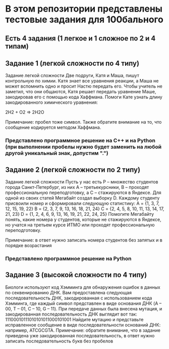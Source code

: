 # В этом репозитории представлены тестовые задания для 100бального

## Есть 4 задания (1 легкое и 1 сложное по 2 и 4 типам)


## Задание 1 (легкой сложности по 4 типу)
Задание легкой сложности
Две подруги, Катя и Маша, пишут контрольную по химии. Катя знает все уравнения реакции, а Маша не может вспомнить одно и просит Настю передать его. Чтобы учитель не заметил, что они общаются, Катя решает передать уравнение Маше, закодировав его с помощью кода Хаффмана. Помоги Кате узнать длину закодированного химического уравнения:

2H2 + O2 ⇒ 2H2O

Примечание: пробел тоже символ. Также обратите внимание на то, что сообщение кодируется методом Хаффмана.

### Представлено программное решение на С++ и на Python (при выполнении пробелы нужно будет заменить на любой другой уникальный знак, допустим ".")

## Задание 2 (легкой сложности по 2 типу)
Задание легкой сложности
Пусть у нас есть P – множество студентов города Санкт-Петербург, из них A – третьекурсники, B – проходят профессиональную переподготовку, а C – стажируются в Яндексе. Для одной из своих статей Мегабайт создал выборку D.
Каждому студенту присвоили номер и сформировали следующую статистику:
A = {1, 3, 7, 12, 15, 19, 22}
B = {2, 3, 7, 9, 13, 16, 18, 21, 24}
C = {2, 4, 5, 8, 10, 11, 13, 14, 17, 21, 23}
D = {1, 2, 4, 6, 9, 13, 16, 19, 21, 22, 24, 25}
Помогите Мегабайту понять, какие номера у студентов, которые не стажируются в Яндексе, но учатся на
третьем курсе ИТМО или проходят профессиональную переподготовку.

Примечание: в ответ нужно записать номера студентов без запятых и в порядке возрастания

### Представлено программное решение на Python

## Задание 3 (высокой сложности по 4 типу)
Биологи используют код Хэмминга для обнаружения ошибок в данных
по секвенированию ДНК. Вам предоставлена следующая
последовательность ДНК, закодированная с использованием кода
Хэмминга, где каждый символ представлен в виде основания ДНК
(A – 00, T – 01, C – 10, G – 11).
При передаче данных была внесена мутация, и закодированная
последовательность ДНК выглядит вот так:
11100010111010101011000101001
Найдите мутацию и представьте исправленное сообщение в виде
последовательности оснований ДНК: например,
ATCGCGTA.
Примечание: обратите внимание, что в задание приведена уже
закодированная последовательность, в ответ нужно записать
последовательность букв без пробелов
